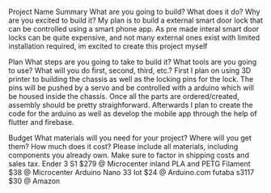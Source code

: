 Project Name
Summary
What are you going to build? What does it do? Why are you excited to build it?
My plan is to build a external smart door lock that can be controlled using a smart phone app. As pre made interal smart door locks can be quite expensive, and not many external ones exist with limited installation required, im excited to create this project myself 

Plan
What steps are you going to take to build it? What tools are you going to use? What will you do first, second, third, etc.?
First I plan on using 3D printer to building the chassis as well as the locking pins for the lock. The pins will be pushed by a servo and be controlled with a arduino which will be housed inside the chassis. Once all the parts are ordered/created, assembly should be pretty straighforward. Afterwards I plan to create the code for the arduino as well as develop the mobile app through the help of flutter and firebase. 

Budget
What materials will you need for your project? Where will you get them? How much does it cost? Please include all materials, including components you already own. Make sure to factor in shipping costs and sales tax.
Ender 3 S1 $279 @ Microcenter 
inland PLA and PETG Filament $38 @ Microcenter
Arduino Nano 33 Iot $24 @ Arduino.com
futaba s3117 $30 @ Amazon 

